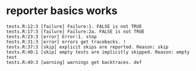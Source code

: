 # reporter basics works

    tests.R:12:3 [failure] Failure:1. FALSE is not TRUE
    tests.R:17:3 [failure] Failure:2a. FALSE is not TRUE
    tests.R:23:3 [error] Error:1. stop
    tests.R:31:3 [error] errors get tracebacks. !
    tests.R:37:3 [skip] explicit skips are reported. Reason: skip
    tests.R:40:1 [skip] empty tests are implicitly skipped. Reason: empty test
    tests.R:49:3 [warning] warnings get backtraces. def

